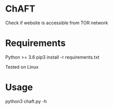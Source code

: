 # ChAFT
Check if website is accessible from TOR network

# Requirements
Python >= 3.6
pip3 install -r requirements.txt

Tested on Linux
# Usage
python3 chaft.py -h